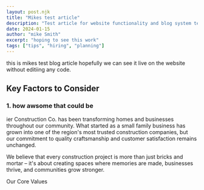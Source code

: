 ```yaml
---
layout: post.njk
title: "Mikes test article"
description: "Test article for website functionality and blog system testing. Demonstration of content management and publishing workflow."
date: 2024-01-15
author: "mike Smith"
excerpt: "hoping to see this work"
tags: ["tips", "hiring", "planning"]
---
```


this is mikes test blog article hopefully we can see it live on the website without editiing any code. 

## Key Factors to Consider

### 1. how awsome that could be
ier Construction Co. has been transforming homes and businesses throughout our community. What started as a small family business has grown into one of the region's most trusted construction companies, but our commitment to quality craftsmanship and customer satisfaction remains unchanged.

We believe that every construction project is more than just bricks and mortar – it's about creating spaces where memories are made, businesses thrive, and communities grow stronger.

Our Core Values
